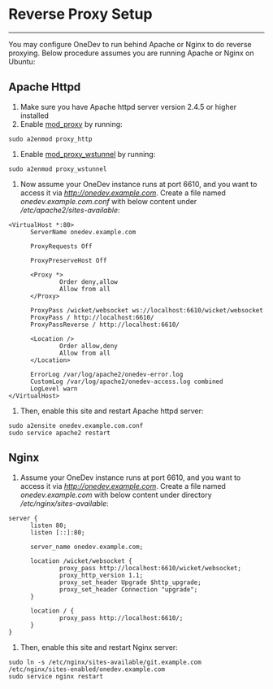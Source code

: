 # Reverse Proxy Setup
----------

You may configure OneDev to run behind Apache or Nginx to do reverse proxying. Below procedure assumes you are running Apache or Nginx on Ubuntu:

## Apache Httpd

1. Make sure you have Apache httpd server version 2.4.5 or higher installed
1. Enable [mod_proxy](http://httpd.apache.org/docs/2.4/mod/mod_proxy.html) by running:
  ```
  sudo a2enmod proxy_http
  ```
1. Enable [mod_proxy_wstunnel](http://httpd.apache.org/docs/2.4/mod/mod_proxy_wstunnel.html) by running:
  ```
  sudo a2enmod proxy_wstunnel
  ```
1. Now assume your OneDev instance runs at port 6610, and you want to access it via _http://onedev.example.com_. Create a file named _onedev.example.com.conf_ with below content under _/etc/apache2/sites-available_:
  ```
<VirtualHost *:80>
        ServerName onedev.example.com

        ProxyRequests Off

        ProxyPreserveHost Off

        <Proxy *>
                Order deny,allow
                Allow from all
        </Proxy>

        ProxyPass /wicket/websocket ws://localhost:6610/wicket/websocket
        ProxyPass / http://localhost:6610/
        ProxyPassReverse / http://localhost:6610/

        <Location />
                Order allow,deny
                Allow from all
        </Location>

        ErrorLog /var/log/apache2/onedev-error.log
        CustomLog /var/log/apache2/onedev-access.log combined
        LogLevel warn
</VirtualHost>
  ```
1. Then, enable this site and restart Apache httpd server:
  ```
sudo a2ensite onedev.example.com.conf
sudo service apache2 restart
```

## Nginx

1. Assume your OneDev instance runs at port 6610, and you want to access it via _http://onedev.example.com_. Create a file named _onedev.example.com_ with below content under directory _/etc/nginx/sites-available_:
  ```
server {
        listen 80;
        listen [::]:80;

        server_name onedev.example.com;

        location /wicket/websocket {
                proxy_pass http://localhost:6610/wicket/websocket;
                proxy_http_version 1.1;
                proxy_set_header Upgrade $http_upgrade;
                proxy_set_header Connection "upgrade";
        }

        location / {
                proxy_pass http://localhost:6610/;
        }
}
```

1. Then, enable this site and restart Nginx server:
  ```
sudo ln -s /etc/nginx/sites-available/git.example.com /etc/nginx/sites-enabled/onedev.example.com
sudo service nginx restart
```